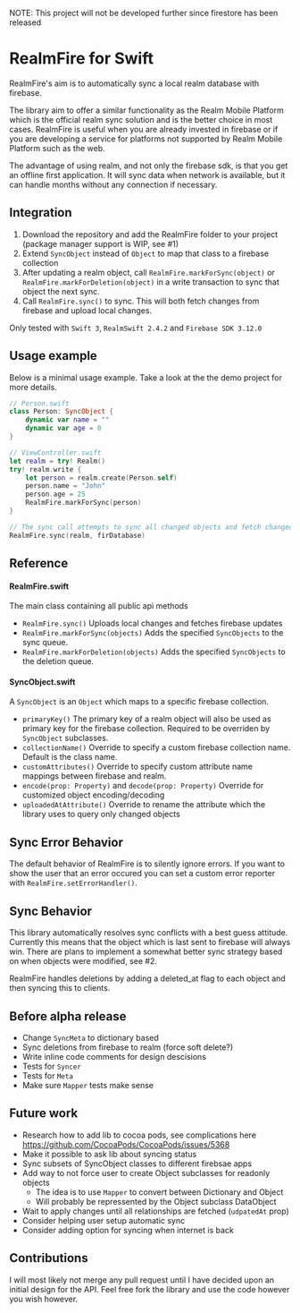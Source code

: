 NOTE: This project will not be developed further since firestore has been released

# RealmFire for Swift
RealmFire's aim is to automatically sync a local realm database with firebase.

The library aim to offer a similar functionality as the Realm Mobile Platform which is the official realm sync solution and is the better choice in most cases. RealmFire is useful when you are already invested in firebase or if you are developing a service for platforms not supported by Realm Mobile Platform such as the web.

The advantage of using realm, and not only the firebase sdk, is that you get an offline first application. It will sync data when network is available, but it can handle months without any connection if necessary.

## Integration
1. Download the repository and add the RealmFire folder to your project (package manager support is WIP, see #1)
2. Extend `SyncObject` instead of `Object` to map that class to a firebase collection
3. After updating a realm object, call `RealmFire.markForSync(object)` or `RealmFire.markForDeletion(object)` in a write transaction to sync that object the next sync.
4. Call `RealmFire.sync()` to sync. This will both fetch changes from firebase and upload local changes. 

Only tested with `Swift 3`, `RealmSwift 2.4.2` and `Firebase SDK 3.12.0`

## Usage example
Below is a minimal usage example. Take a look at the the demo project for more details.

```swift
// Person.swift
class Person: SyncObject {
    dynamic var name = ""
    dynamic var age = 0
}

// ViewController.swift
let realm = try! Realm()
try! realm.write {
    let person = realm.create(Person.self)
    person.name = "John"
    person.age = 25
    RealmFire.markForSync(person)
}

// The sync call attempts to sync all changed objects and fetch changed firebase objects
RealmFire.sync(realm, firDatabase)

```

## Reference

#### RealmFire.swift
The main class containing all public api methods
- `RealmFire.sync()` Uploads local changes and fetches firebase updates
- `RealmFire.markForSync(objects)` Adds the specified `SyncObjects` to the sync queue.
- `RealmFire.markForDeletion(objects)` Adds the specified `SyncObjects` to the deletion queue.

#### SyncObject.swift
A `SyncObject` is an `Object` which maps to a specific firebase collection.
- `primaryKey()` The primary key of a realm object will also be used as primary key for the firebase collection. Required to be overriden by `SyncObject` subclasses.
- `collectionName()` Override to specify a custom firebase collection name. Default is the class name.
- `customAttributes()` Override to specify custom attribute name mappings between firebase and realm.
- `encode(prop: Property)` and `decode(prop: Property)` Override for customized object encoding/decoding
- `uploadedAtAttribute()` Override to rename the attribute which the library uses to query only changed objects

## Sync Error Behavior
The default behavior of RealmFire is to silently ignore errors. If you want to show the user that an error occured you can set a custom error reporter with `RealmFire.setErrorHandler()`. 

## Sync Behavior
This library automatically resolves sync conflicts with a best guess attitude. Currently this means that the object which is last sent to firebase will always win. There are plans to implement a somewhat better sync strategy based on when objects were modified, see #2.

RealmFire handles deletions by adding a deleted_at flag to each object and then syncing this to clients.

## Before alpha release
- Change `SyncMeta` to dictionary based
- Sync deletions from firebase to realm (force soft delete?)
- Write inline code comments for design descisions
- Tests for `Syncer`
- Tests for `Meta`
- Make sure `Mapper` tests make sense

## Future work
- Research how to add lib to cocoa pods, see complications here https://github.com/CocoaPods/CocoaPods/issues/5368
- Make it possible to ask lib about syncing status
- Sync subsets of SyncObject classes to different firebsae apps
- Add way to not force user to create Object subclasses for readonly objects
    - The idea is to use `Mapper` to convert between Dictionary and Object
    - Will probably be repressented by the Object subclass DataObject
- Wait to apply changes until all relationships are fetched (`udpatedAt` prop)
- Consider helping user setup automatic sync
- Consider adding option for syncing when internet is back

## Contributions
I will most likely not merge any pull request until I have decided upon an initial design for the API. Feel free fork the library and use the code however you wish however.

